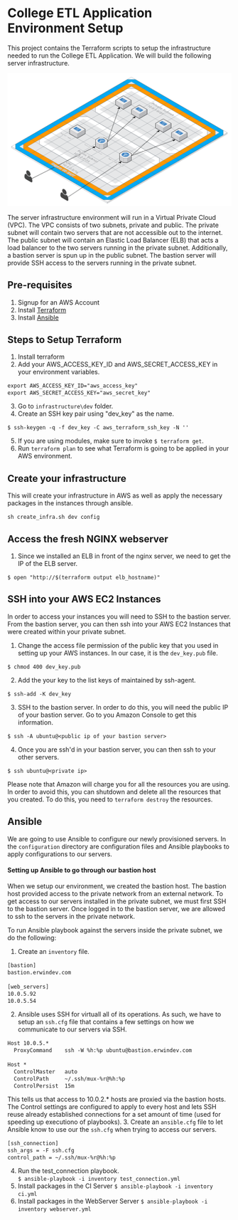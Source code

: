 # College ETL Application Environment Setup

This project contains the Terraform scripts to setup the infrastructure needed to run the College ETL Application.  We will build the following server infrastructure.

![Infrastructure](infrastructure.png)

The server infrastructure environment will run in a Virtual Private Cloud (VPC).  The VPC consists of two subnets, private and public.  The private subnet will contain two servers that are not accessible out to the internet.  The public subnet will contain an Elastic Load Balancer (ELB) that acts a load balancer to the two servers running in the private subnet.  Additionally, a bastion server is spun up in the public subnet.  The bastion server will provide SSH access to the servers running in the private subnet.

## Pre-requisites
1. Signup for an AWS Account
2. Install [Terraform](https://www.terraform.io/downloads.html)
3. Install [Ansible](http://docs.ansible.com/ansible/latest/intro_installation.html)

## Steps to Setup Terraform
1. Install terraform
2. Add your AWS_ACCESS_KEY_ID and AWS_SECRET_ACCESS_KEY in your environment variables.
```
export AWS_ACCESS_KEY_ID="aws_access_key"
export AWS_SECRET_ACCESS_KEY="aws_secret_key"
```
3. Go to `infrastructure\dev` folder.
4. Create an SSH key pair using "dev_key" as the name. 
```
$ ssh-keygen -q -f dev_key -C aws_terraform_ssh_key -N ''
```
5. If you are using modules, make sure to invoke `$ terraform get`.
6. Run `terraform plan` to see what Terraform is going to be applied in your AWS environment. 

## Create your infrastructure
This will create your infrastructure in AWS as well as apply the necessary packages in the instances through ansible.
```
sh create_infra.sh dev config
```

## Access the fresh NGINX webserver
1. Since we installed an ELB in front of the nginx server, we need to get the IP of the ELB server.
```
$ open "http://$(terraform output elb_hostname)"
```

## SSH into your AWS EC2 Instances
In order to access your instances you will need to SSH to the bastion server.  From the bastion server, you can then ssh into your AWS EC2 Instances that were created within your private subnet.
1. Change the access file permission of the public key that you used in setting up your AWS instances.  In our case, it is the `dev_key.pub` file.
```
$ chmod 400 dev_key.pub
```
2. Add the your key to the list keys of maintained by ssh-agent.
```
$ ssh-add -K dev_key
```
3. SSH to the bastion server.  In order to do this, you will need the public IP of your bastion server.  Go to you Amazon Console to get this information.
```
$ ssh -A ubuntu@<public ip of your bastion server>
```
4. Once you are ssh'd in your bastion server, you can then ssh to your other servers.
```
$ ssh ubuntu@<private ip>
```

Please note that Amazon will charge you for all the resources you are using.  In order to avoid this, you can shutdown and delete all the resources that you created.  To do this, you need to `terraform destroy` the resources.


## Ansible
We are going to use Ansible to configure our newly provisioned servers.  In the `configuration` directory are configuration files and Ansible playbooks to apply configurations to our servers.  

#### Setting up Ansible to go through our bastion host
When we setup our environment, we created the bastion host.  The bastion host provided access to the private network from an external network.  To get access to our servers installed in the private subnet, we must first SSH to the bastion server.  Once logged in to the bastion server, we are allowed to ssh to the servers in the private network.  

To run Ansible playbook against the servers inside the private subnet, we do the following:
1. Create an `inventory` file.
```
[bastion]
bastion.erwindev.com

[web_servers]
10.0.5.92
10.0.5.54
```
2.  Ansible uses SSH for virtuall all of its operations.  As such, we have to setup an `ssh.cfg` file that contains a few settings on how we communicate to our servers via SSH.
```
Host 10.0.5.*
  ProxyCommand    ssh -W %h:%p ubuntu@bastion.erwindev.com

Host *
  ControlMaster   auto
  ControlPath     ~/.ssh/mux-%r@%h:%p
  ControlPersist  15m
```
This tells us that access to 10.0.2.* hosts are proxied via the bastion hosts.  The Control settings are configured to apply to every host and lets SSH reuse already established connections for a set amount of time (used for speeding up executiono of playbooks).
3.  Create an `ansible.cfg` file to let Ansible know to use our the `ssh.cfg` when trying to access our servers.
```
[ssh_connection]
ssh_args = -F ssh.cfg
control_path = ~/.ssh/mux-%r@%h:%p
```
4. Run the test_connection playbook.  
`$ ansible-playbook -i inventory test_connection.yml`
5. Install packages in the CI Server
`$ ansible-playbook -i inventory ci.yml`
6. Install packages in the WebServer Server
`$ ansible-playbook -i inventory webserver.yml`
